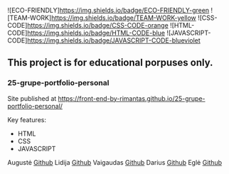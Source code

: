 ![ECO-FRIENDLY]https://img.shields.io/badge/ECO-FRIENDLY-green
![TEAM-WORK]https://img.shields.io/badge/TEAM-WORK-yellow
![CSS-CODE]https://img.shields.io/badge/CSS-CODE-orange
![HTML-CODE]https://img.shields.io/badge/HTML-CODE-blue
![JAVASCRIPT-CODE]https://img.shields.io/badge/JAVASCRIPT-CODE-blueviolet

## This project is for educational porpuses only.

### 25-grupe-portfolio-personal

Site published at https://front-end-by-rimantas.github.io/25-grupe-portfolio-personal/

Key features:

- HTML
- CSS
- JAVASCRIPT


Augustė [Github](https://github.com/augustebag)
Lidija [Github](https://github.com/LidijaMK)
Vaigaudas [Github](https://github.com/tonyhokas113)
Darius [Github](https://github.com/darius717)
Eglė [Github](https://github.com/eBalciunaite)
